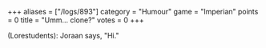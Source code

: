 +++
aliases = ["/logs/893"]
category = "Humour"
game = "Imperian"
points = 0
title = "Umm... clone?"
votes = 0
+++

(Lorestudents): Joraan says, "Hi."
